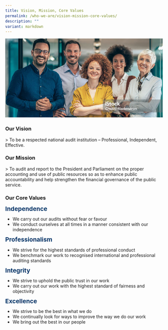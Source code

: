 ```yaml
---
title: Vision, Mission, Core Values
permalink: /who-we-are/vision-mission-core-values/
description: ""
variant: markdown
---
```

![](/images/banner_vision.png)

### **Our Vision**
&gt; To be a respected national audit institution – Professional, Independent, Effective.


 
### **Our Mission** 

&gt; To audit and report to the President and Parliament on the proper accounting and use of public resources so as to enhance public accountability and help strengthen the financial governance of the public service.

### **Our Core Values**

<style>
  .title {
font-size: 1.2rem;
    font-weight: bold;
    line-height: 1;
    color: #003366;
  }

</style>
<div class="is-multiline padding--bottom--lg padding--top--lg">
	<div class="row">
		<div class="col is-one-third title">Independence</div>
		<div class="col is-two-third">
			<ul>
				<li>We carry out our audits without fear or favour</li>
				<li>We conduct ourselves at all times in a manner consistent with our independence</li>
			</ul>
		</div>
	</div>
	<div class="row">
		<div class="col is-one-third title">Professionalism</div>
		<div class="col is-two-third">
			<ul>
				<li>We strive for the highest standards of professional conduct</li>
				<li>We benchmark our work to recognised international and professional auditing standards</li>
			</ul>
		</div>
	</div>
	<div class="row">
		<div class="col is-one-third title">Integrity</div>
		<div class="col is-two-third">
			<ul>
				<li>We strive to uphold the public trust in our work</li>
				<li>We carry out our work with the highest standard of fairness and objectivity</li>
			</ul>
		</div>
	</div>
	<div class="row">
		<div class="col is-one-third title">Excellence</div>
		<div class="col is-two-third">
			<ul>
				<li>We strive to be the best in what we do</li>
				<li>We continually look for ways to improve the way we do our work</li>
				<li>We bring out the best in our people</li>
			</ul>
		</div>
	</div>
</div>